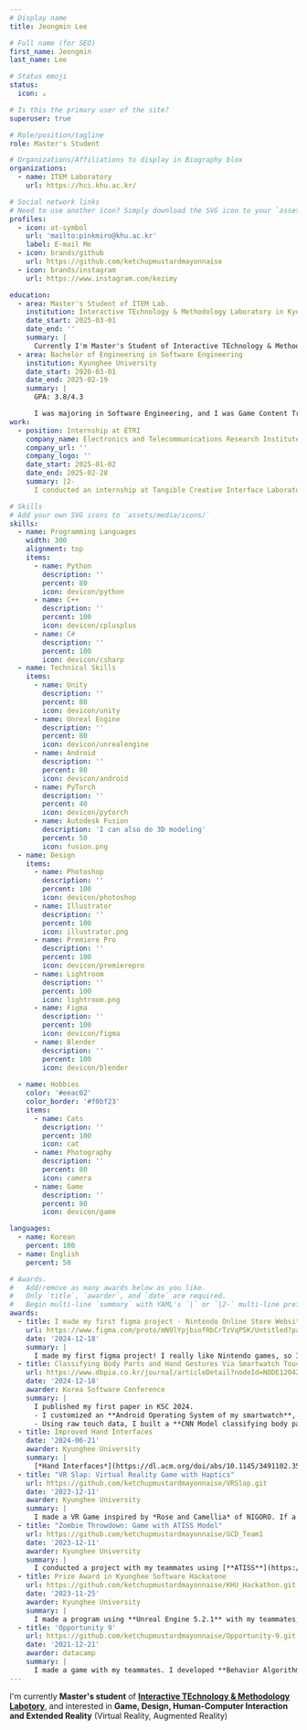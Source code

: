 ```yaml
---
# Display name
title: Jeongmin Lee

# Full name (for SEO)
first_name: Jeongmin
last_name: Lee

# Status emoji
status:
  icon: ☕️

# Is this the primary user of the site?
superuser: true

# Role/position/tagline
role: Master's Student

# Organizations/Affiliations to display in Biography blox
organizations:
  - name: ITEM Laboratory
    url: https://hci.khu.ac.kr/

# Social network links
# Need to use another icon? Simply download the SVG icon to your `assets/media/icons/` folder.
profiles:
  - icon: at-symbol
    url: 'mailto:pinkmiro@khu.ac.kr'
    label: E-mail Me
  - icon: brands/github
    url: https://github.com/ketchupmustardmayonnaise
  - icon: brands/instagram
    url: https://www.instagram.com/kezimy

education:
  - area: Master's Student of ITEM Lab.
    institution: Interactive TEchnology & Methodology Laboratory in Kyunghee University
    date_start: 2025-03-01
    date_end: ''
    summary: |
      Currently I'm Master's Student of Interactive TEchnology & Methodology Laboratory in Kyunghee University under Professor Oh. I'm learning about **Extended Reality, Human-Computer Interaction**, and so on.
  - area: Bachelor of Engineering in Software Engineering
    institution: Kyunghee University
    date_start: 2020-03-01
    date_end: 2025-02-19
    summary: |
      GPA: 3.8/4.3

      I was majoring in Software Engineering, and I was Game Content Track. I learned about Game Programming, including **Unity, Unreal Engine, Virtual Reality** and **Computer Graphics Programming** like DirectX. Moreover, I learned about Machine Learning like **Deep Learning, Reinforcement Learning**.
work:
  - position: Internship at ETRI
    company_name: Electronics and Telecommunications Research Institute
    company_url: ''
    company_logo: ''
    date_start: 2025-01-02
    date_end: 2025-02-28
    summary: |2-
      I conducted an internship at Tangible Creative Interface Laboratory in ETRI during winter vacation. I made a program using **WPF** (UI Framework developed by Microsoft) for controlling some hardwares.

# Skills
# Add your own SVG icons to `assets/media/icons/`
skills:
  - name: Programming Languages
    width: 300
    alignment: top
    items:
      - name: Python
        description: ''
        percent: 80
        icon: devicon/python
      - name: C++
        description: ''
        percent: 100
        icon: devicon/cplusplus
      - name: C#
        description: ''
        percent: 100
        icon: devicon/csharp
  - name: Technical Skills
    items:
      - name: Unity
        description: ''
        percent: 80
        icon: devicon/unity
      - name: Unreal Engine
        description: ''
        percent: 80
        icon: devicon/unrealengine
      - name: Android
        description: ''
        percent: 80
        icon: devicon/android
      - name: PyTorch
        description: ''
        percent: 40
        icon: devicon/pytorch
      - name: Autodesk Fusion
        description: 'I can also do 3D modeling'
        percent: 50
        icon: fusion.png
  - name: Design
    items:
      - name: Photoshop
        description: ''
        percent: 100
        icon: devicon/photoshop
      - name: Illustrator
        description: ''
        percent: 100
        icon: illustrator.png
      - name: Premiere Pro
        description: ''
        percent: 100
        icon: devicon/premierepro
      - name: Lightroom
        description: ''
        percent: 100
        icon: lightroom.png
      - name: Figma
        description: ''
        percent: 100
        icon: devicon/figma
      - name: Blender
        description: ''
        percent: 100
        icon: devicon/blender
  
  - name: Hobbies
    color: '#eeac02'
    color_border: '#f0bf23'
    items:
      - name: Cats
        description: ''
        percent: 100
        icon: cat
      - name: Photography
        description: ''
        percent: 80
        icon: camera
      - name: Game
        description: ''
        percent: 80
        icon: devicon/game

languages:
  - name: Korean
    percent: 100
  - name: English
    percent: 50

# Awards.
#   Add/remove as many awards below as you like.
#   Only `title`, `awarder`, and `date` are required.
#   Begin multi-line `summary` with YAML's `|` or `|2-` multi-line prefix and indent 2 spaces below.
awards:
  - title: I made my first figma project - Nintendo Online Store Website!
    url: https://www.figma.com/proto/mN9lYpjbiofRbCrTzVqP5K/Untitled?page-id=0%3A1&node-id=372-1741&starting-point-node-id=372%3A1741&t=hLoW7UQFO8aMJufi-1
    date: '2024-12-18'
    summary: |
      I made my first figma project! I really like Nintendo games, so I redesigned **Nintendo Online Store Website**. You can see my project prototype by [**clicking here**](https://www.figma.com/proto/mN9lYpjbiofRbCrTzVqP5K/Untitled?page-id=0%3A1&node-id=372-1741&starting-point-node-id=372%3A1741&t=hLoW7UQFO8aMJufi-1).
  - title: Classifying Body Parts and Hand Gestures Via Smartwatch Touchscreen
    url: https://www.dbpia.co.kr/journal/articleDetail?nodeId=NODE12042212
    date: '2024-12-18'
    awarder: Korea Software Conference
    summary: |
      I published my first paper in KSC 2024.
      - I customized an **Android Operating System of my smartwatch**, and was able to get raw capacitive touch data.
      - Using raw touch data, I built a **CNN Model classifying body parts & hand gestures**, like palm of hand, finger of hand, mouth, ear, and so on.
  - title: Improved Hand Interfaces
    date: '2024-06-21'
    awarder: Kyunghee University
    summary: |
      [*Hand Interfaces*](https://dl.acm.org/doi/abs/10.1145/3491102.3501898) is a novel interaction methodology that let users imitate objects using Hand Tracking of Oculus Quest. However, due to the limitation of Hand Tracking, Hand Interfaces also has poor recognization. So I try to improve this methodology using my Smartwatch. I developed it using **Unity**.
  - title: "VR Slap: Virtual Reality Game with Haptics"
    url: https://github.com/ketchupmustardmayonnaise/VRSlap.git
    date: '2023-12-11'
    awarder: Kyunghee University
    summary: |
      I made a VR Game inspired by *Rose and Camellia* of NIGORO. If a user slap the enemy in the face, user's hand can have a feeling of hitting. On the contrary, if user was slapped by the enemy, user's face can have a feeling of being hit.
  - title: "Zombie Throwdown: Game with ATISS Model"
    url: https://github.com/ketchupmustardmayonnaise/GCD_Team1
    date: '2023-12-11'
    awarder: Kyunghee University
    summary: |
      I conducted a project with my teammates using [**ATISS**](https://research.nvidia.com/labs/toronto-ai/ATISS/), a Generative Model making Rooms. I learned about **Deep Learning & Generative AI**, and **Behavior Tree of Unreal Engine**. It was developed by **Unreal Engine 5.1.1**.
  - title: Prize Award in Kyunghee Software Hackatone
    url: https://github.com/ketchupmustardmayonnaise/KHU_Hackathon.git
    date: '2023-11-25'
    awarder: Kyunghee University
    summary: |
      I made a program using **Unreal Engine 5.2.1** with my teammates, and win the prize award in [2023 Kyunghee Software Hackatone](https://thon.khlug.org/about/2023). The theme of the hackatone was **Informatization of Education**, and we made **Digital Art Museum**.
  - title: 'Opportunity 9'
    url: https://github.com/ketchupmustardmayonnaise/Opportunity-9.git
    date: '2021-12-21'
    awarder: datacamp
    summary: |
      I made a game with my teammates. I developed **Behavior Algorithm of Enemies**, **Attacking System of Player using Niagara Effect of UE**, **Connect between state of Player and UI** and so on.
---
```


I'm currently **Master's student** of [**Interactive TEchnology & Methodology Labotory**](https://hci.khu.ac.kr/), and interested in **Game, Design, Human-Computer Interaction and Extended Reality** (Virtual Reality, Augmented Reality)